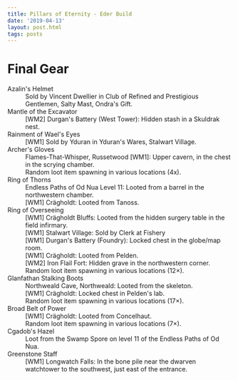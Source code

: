 ```yaml
---
title: Pillars of Eternity - Eder Build
date: '2019-04-13'
layout: post.html
tags: posts
---
```


# Final Gear

<dl class="row">
    <dt>Azalin's Helmet</dt>
    <dd>Sold by Vincent Dwellier in Club of Refined and Prestigious Gentlemen, Salty Mast, Ondra's Gift.</dd>
    <dt>Mantle of the Excavator</dt>
    <dd>[WM2] Durgan's Battery (West Tower): Hidden stash in a Skuldrak nest.</dd>
    <dt>Rainment of Wael's Eyes</dt>
    <dd>[WM1] Sold by Yduran in Yduran's Wares, Stalwart Village.</dd>
    <dt>Archer's Gloves</dt>
    <dd>Flames-That-Whisper, Russetwood [WM1]: Upper cavern, in the chest in the scrying chamber.</dd>
    <dd>Random loot item spawning in various locations (4x).</dd>
    <dt>Ring of Thorns</dt>
    <dd>Endless Paths of Od Nua Level 11: Looted from a barrel in the northwestern chamber.</dd>
    <dd>[WM1] Crägholdt: Looted from Tanoss.</dd>
    <dt>Ring of Overseeing</dt>
    <dd>[WM1] Crägholdt Bluffs: Looted from the hidden surgery table in the field infirmary.</dd>
    <dd>[WM1] Stalwart Village: Sold by Clerk at Fishery</dd>
    <dd>[WM1] Durgan's Battery (Foundry): Locked chest in the globe/map room.</dd>
    <dd>[WM1] Crägholdt: Looted from Pelden.</dd>
    <dd>[WM2] Iron Flail Fort: Hidden grave in the northwestern corner.</dd>
    <dd>Random loot item spawning in various locations (12×).</dd>
    <dt>Glanfathan Stalking Boots<dt>
    <dd>Northweald Cave, Northweald: Looted from the skeleton.</dd>
    <dd>[WM1] Crägholdt: Locked chest in Pelden's lab.</dd>
    <dd>Random loot item spawning in various locations (17×).</dd>
    <dt>Broad Belt of Power</dt>
    <dd>[WM1] Crägholdt: Looted from Concelhaut.</dd>
    <dd>Random loot item spawning in various locations (7×).</dd>
    <dt>Cgadob's Hazel</dt>
    <dd>Loot from the Swamp Spore on level 11 of the Endless Paths of Od Nua.</dd>
    <dt>Greenstone Staff</dt>
    <dd>[WM1] Longwatch Falls: In the bone pile near the dwarven watchtower to the southwest, just east of the entrance.</dd>
</dl>
